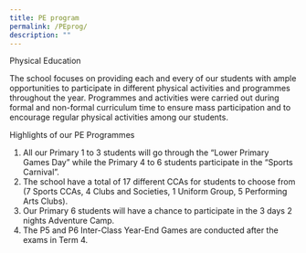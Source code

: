 ```yaml
---
title: PE program
permalink: /PEprog/
description: ""
---
```

Physical Education


The school focuses on providing each and every of our students with ample opportunities to participate in different physical activities and programmes throughout the year. Programmes and activities were carried out during formal and non-formal curriculum time to ensure mass participation and to encourage regular physical activities among our students.

Highlights of our PE Programmes<br>

1. All our Primary 1 to 3 students will go through the “Lower Primary Games Day” while the Primary 4 to 6 students participate in the “Sports Carnival”.
2. The school have a total of 17 different CCAs for students to choose from (7 Sports CCAs, 4 Clubs and Societies, 1 Uniform Group, 5 Performing Arts Clubs).
3. Our Primary 6 students will have a chance to participate in the 3 days 2 nights Adventure Camp.
4. The P5 and P6 Inter-Class Year-End Games are conducted after the exams in Term 4.